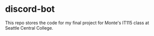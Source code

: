 # discord-bot
This repo stores the code for my final project for Monte's IT115 class at Seattle Central College.
